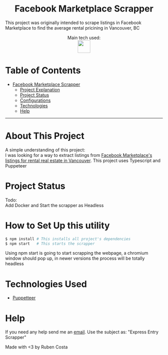 <h1 align="center">Facebook Marketplace Scrapper</h1>
<p>This project was originally intended to scrape listings in Facebook Marketplace to find the average rental pricining in Vancouver, BC</p>
<center>
<p align="center">
  Main tech used:<br />
  <img src="https://cdn.jsdelivr.net/gh/devicons/devicon/icons/typescript/typescript-original.svg" width="40" height="40"/>
</p>
</center>

# Table of Contents
- [Facebook Marketplace Scrapper](https://github.com/rubencosta13/Vancouver-rent-webscrapper)
    - [Project Explanation](#about-this-project)
    - [Project Status](#project-status)
    - [Configurations](#how-to-set-up-this-utility)
    - [Technologies](#technologies-used)
    - [Help](#help)


---
# About This Project
A simple understanding of this project:
<br />
I was looking for a way to extract listings from [Facebook Marketplace's listings for rental real estate in Vancouver](https://www.facebook.com/marketplace/vancouver/1-bedroom-apartments). This project uses Typescript and Puppeteer
<br />


# Project Status
Todo: <br />
  Add Docker and Start the scrapper as Headless


# How to Set Up this utility
```bash
$ npm install # This installs all project's dependencies
$ npm start   # This starts the scrapper
```
Using npm start is going to start scrapping the webpage, a chromium window should pop up, in newer versions the process will be totally headless


# Technologies Used
- [Puppetteer](https://github.com/puppeteer/puppeteer)

# Help

If you need any help send me an [email](mailto:rubenlavoscosta@gmail.com). Use the subject as: "Express Entry Scrapper"

Made with <3 by Ruben Costa